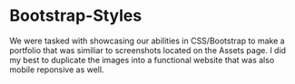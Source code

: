 # Bootstrap-Styles

We were tasked with showcasing our abilities in CSS/Bootstrap to make a portfolio that was similiar to screenshots located on the Assets page. 
I did my best to duplicate the images into a functional website that was also mobile reponsive as well. 